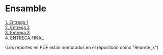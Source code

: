 # Ensamble 

[1. Entrega 1](https://github.com/EmilianoCarrillo/Ensamble-Mineria_De_Datos/blob/master/avance_1.ipynb)  
[2. Entrega 2](https://github.com/EmilianoCarrillo/Ensamble-Mineria_De_Datos/blob/master/avance_2.ipynb)  
[3. Entrega 3](https://github.com/EmilianoCarrillo/Ensamble-Mineria_De_Datos/blob/master/avance_3.ipynb)  
[4. ENTREGA FINAL](https://github.com/EmilianoCarrillo/Ensamble-Mineria_De_Datos/blob/master/avance_FINAL.ipynb)  
  
(Los reportes en PDF están nombrados en el repositorio como "Reporte_x")
    
